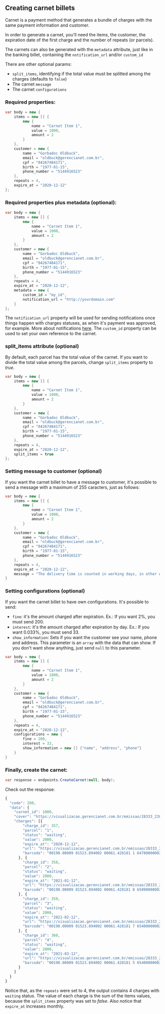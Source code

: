 ## Creating carnet billets

Carnet is a payment method that generates a bundle of charges with the same payment information and customer.

In order to generate a carnet, you'll need the items, the customer, the expiration date of the first charge and the number of repeats (or parcels).

The carnets can also be generated with the `metadata` attribute, just like in the banking billet, containing the `notification_url` and/or `custom_id`

There are other optional params:

- `split_items`, identifying if the total value must be splitted among the charges (defaults to `false`)
- The carnet `message`
- The carnet `configurations`

### Required properties:

```c#
var body = new {
    items = new [] {
        new {
            name = "Carnet Item 1",
            value = 1000,
            amount = 2
        }
    },
    customer = new {
        name = "Gorbadoc Oldbuck",
        email = "oldbuck@gerencianet.com.br",
        cpf = "04267484171",
        birth = "1977-01-15",
        phone_number = "5144916523"
    },
    repeats = 4,
    expire_at = "2020-12-12"
};
```

### Required properties plus metadata **(optional)**:

```c#
var body = new {
    items = new [] {
        new {
            name = "Carnet Item 1",
            value = 1000,
            amount = 2
        }
    },
    customer = new {
        name = "Gorbadoc Oldbuck",
        email = "oldbuck@gerencianet.com.br",
        cpf = "04267484171",
        birth = "1977-01-15",
        phone_number = "5144916523"
    },
    repeats = 4,
    expire_at = "2020-12-12",
    metadata = new {
        custom_id = "my_id",
        notification_url = "http://yourdomain.com"
    }
};
```

The `notification_url` property will be used for sending notifications once things happen with charges statuses, as when it's payment was approved, for example. More about notifications [here](/Docs/notifications.md). The `custom_id` property can be used to set your own reference to the carnet.

### split_items attribute **(optional)**

By default, each parcel has the total value of the carnet. If you want to divide the total value among the parcels, change `split_items` property to *true*.

```c#
var body = new {
    items = new [] {
        new {
            name = "Carnet Item 1",
            value = 1000,
            amount = 2
        }
    },
    customer = new {
        name = "Gorbadoc Oldbuck",
        email = "oldbuck@gerencianet.com.br",
        cpf = "04267484171",
        birth = "1977-01-15",
        phone_number = "5144916523"
    },
    repeats = 4,
    expire_at = "2020-12-12",
    split_items = true
};
```

### Setting message to customer **(optional)**

If you want the carnet billet to have a message to customer, it's possible to send a message with a maximum of 255 caracters, just as follows:

```c#
var body = new {
    items = new [] {
        new {
            name = "Carnet Item 1",
            value = 1000,
            amount = 2
        }
    },
    customer = new {
        name = "Gorbadoc Oldbuck",
        email = "oldbuck@gerencianet.com.br",
        cpf = "04267484171",
        birth = "1977-01-15",
        phone_number = "5144916523"
    },
    repeats = 4,
    expire_at = "2020-12-12",
    message = "The delivery time is counted in working days, in other words not inlclude Saturdays, Sundays and holidays"
}
```

### Setting configurations **(optional)**

If you want the carnet billet to have own configurations. It's possible to send:
- `fine`: it's the amount charged after expiration. Ex.: If you want 2%, you must send 200.
- `interest`: it's the amount charged after expiration by day. Ex.: If you want 0.033%, you must send 33.
- `show_information`: Sets if you want the customer see your name, phone and address. This parameter is an `array` with the data that can show. If you don't want show anything, just send `null` to this parameter.

```c#
var body = new {
    items = new [] {
        new {
            name = "Carnet Item 1",
            value = 1000,
            amount = 2
        }
    },
    customer = new {
        name = "Gorbadoc Oldbuck",
        email = "oldbuck@gerencianet.com.br",
        cpf = "04267484171",
        birth = "1977-01-15",
        phone_number = "5144916523"
    },
    repeats = 4,
    expire_at = "2020-12-12",
    configurations = new {
        fine = 200,
        interest = 33,
        show_information = new [] {"name", "address", "phone"}
    }
}
```

### Finally, create the carnet:

```c#
var response = endpoints.CreateCarnet(null, body);
```

Check out the response:

```js
{
  "code": 200,
  "data": {
    "carnet_id": 1000,
    "cover": "https://visualizacao.gerencianet.com.br/emissao/28333_2385_ZEMAL5/A5CC-28333-61428-LEENA9/28333-61428-LEENA9",
    "charges": [{
        "charge_id": 357,
        "parcel": "1",
        "status": "waiting",
        "value": 2000,
        "expire_at": "2020-12-12",
        "url": "https://visualizacao.gerencianet.com.br/emissao/28333_2385_ZEMAL5/A5CL-28333-61428-LEENA9/28333-61428-LEENA9",
        "barcode": "00190.00009 01523.894002 00061.428181 1 64780000002000"
      }, {
        "charge_id": 358,
        "parcel": "2",
        "status": "waiting",
        "value": 2000,
        "expire_at": "2021-01-12",
        "url": "https://visualizacao.gerencianet.com.br/emissao/28333_2385_ZEMAL5/A5CL-28333-61428-LEENA9/28333-61429-CORZE4",
        "barcode": "00190.00009 01523.894002 00061.428181 8 65090000002000"
      }, {
        "charge_id": 359,
        "parcel": "3",
        "status": "waiting",
        "value": 2000,
        "expire_at": "2021-02-12",
        "url": "https://visualizacao.gerencianet.com.br/emissao/28333_2385_ZEMAL5/A5CL-28333-61428-LEENA9/28333-61430-HIRRA4",
        "barcode": "00190.00009 01523.894002 00061.428181 7 65400000002000"
      }, {
        "charge_id": 360,
        "parcel": "4",
        "status": "waiting",
        "value": 2000,
        "expire_at": "2021-03-12",
        "url": "https://visualizacao.gerencianet.com.br/emissao/28333_2385_ZEMAL5/A5CL-28333-61428-LEENA9/28333-61431-HIRRA4",
        "barcode": "00190.00009 01523.894002 00061.428181 5 65400000002000"
      }
    ]
  }
}
```

Notice that, as the `repeats` were set to 4, the output contains 4 charges with `waiting` status. The value of each charge is the sum of the items values, because the `split_items` property was set to *false*. Also notice that `expire_at` increases monthly.
